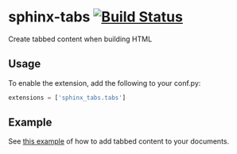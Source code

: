 sphinx-tabs [![Build Status](https://travis-ci.org/djungelorm/sphinx-tabs.svg?branch=master)](https://travis-ci.org/djungelorm/sphinx-tabs)
========================================

Create tabbed content when building HTML

Usage
----------------------------------------

To enable the extension, add the following to your conf.py:

```python
extensions = ['sphinx_tabs.tabs']
```

Example
----------------------------------------

See [this example](test/index.rst) of how to add tabbed content to your documents.

